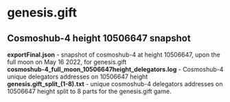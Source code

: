 <h1>genesis.gift</h1>

<h2>Cosmoshub-4 height 10506647 snapshot</h2>
<strong>exportFinal.json</strong> - snapshot of cosmoshub-4 at height 10506647, upon the full moon on May 16 2022, for genesis.gift </br>
<strong>cosmoshub-4_full_moon_10506647height_delegators.log</strong> - Cosmoshub-4 unique delegators addresses on 10506647 height </br>
<strong>genesis.gift_split_(1-8).txt</strong> - unique cosmoshub-4 delegators addresses on 10506647 height split to 8 parts for the genesis.gift game.</br>
